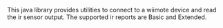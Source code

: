 This java library provides utilities to connect to a wiimote device and read the ir sensor output. The supported ir reports are Basic and Extended.